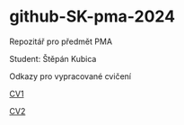 # github-SK-pma-2024
Repozitář pro předmět PMA

Student: Štěpán Kubica

Odkazy pro vypracované cvičení

[CV1](https://github.com/Bookworm-afk/github-SK-pma-2024/tree/CV1)

[CV2](https://github.com/Bookworm-afk/github-SK-pma-2024/tree/CV2)
